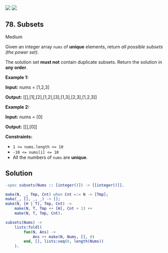 [![](https://img.shields.io/github/stars/javadev/LeetCode-in-All?label=Stars&style=flat-square)](https://github.com/javadev/LeetCode-in-All)
[![](https://img.shields.io/github/forks/javadev/LeetCode-in-All?label=Fork%20me%20on%20GitHub%20&style=flat-square)](https://github.com/javadev/LeetCode-in-All/fork)

## 78\. Subsets

Medium

Given an integer array `nums` of **unique** elements, return _all possible subsets (the power set)_.

The solution set **must not** contain duplicate subsets. Return the solution in **any order**.

**Example 1:**

**Input:** nums = [1,2,3]

**Output:** [[],[1],[2],[1,2],[3],[1,3],[2,3],[1,2,3]]

**Example 2:**

**Input:** nums = [0]

**Output:** [[],[0]]

**Constraints:**

*   `1 <= nums.length <= 10`
*   `-10 <= nums[i] <= 10`
*   All the numbers of `nums` are **unique**.

## Solution

```erlang
-spec subsets(Nums :: [integer()]) -> [[integer()]].

make(N, _, Tmp, Cnt) when Cnt =:= N -> [Tmp];
make(_, [], _, _) -> [];
make(N, [H | T], Tmp, Cnt) -> 
    make(N, T, Tmp ++ [H], Cnt + 1) ++
    make(N, T, Tmp, Cnt).

subsets(Nums) ->
    lists:foldl(
        fun(N, Ans) ->
            Ans ++ make(N, Nums, [], 0)
        end, [], lists:seq(0, length(Nums))
    ).
```